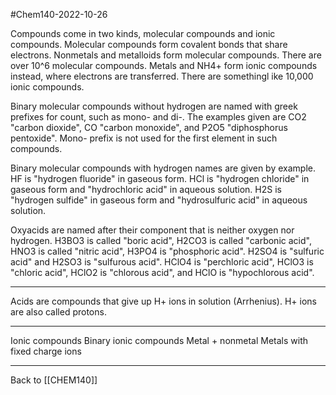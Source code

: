 #Chem140-2022-10-26

Compounds come in two kinds, molecular compounds and ionic compounds.  Molecular compounds form covalent bonds that share electrons.  Nonmetals and metalloids form molecular compounds.  There are over 10^6 molecular compounds.  Metals and NH4+ form ionic compounds instead, where electrons are transferred.  There are somethingl ike 10,000 ionic compounds.

Binary molecular compounds without hydrogen are named with greek prefixes for count, such as mono- and di-.  The examples given are CO2 "carbon dioxide", CO "carbon monoxide", and P2O5 "diphosphorus pentoxide".  Mono- prefix is not used for the first element in such compounds.

Binary molecular compounds with hydrogen names are given by example.  HF is "hydrogen fluoride" in gaseous form.  HCl is "hydrogen chloride" in gaseous form and "hydrochloric acid" in aqueous solution.  H2S is "hydrogen sulfide" in gaseous form and "hydrosulfuric acid" in aqueous solution.

Oxyacids are named after their component that is neither oxygen nor hydrogen.  H3BO3 is called "boric acid", H2CO3 is called "carbonic acid", HNO3 is called "nitric acid", H3PO4 is "phosphoric acid".  H2SO4 is "sulfuric acid" and H2SO3 is "sulfurous acid".  HClO4 is "perchloric acid", HClO3 is "chloric acid", HClO2 is "chlorous acid", and HClO is "hypochlorous acid".

---
Acids are compounds that give up H+ ions in solution (Arrhenius).  H+ ions are also called protons.

---
Ionic compounds
Binary ionic compounds
Metal + nonmetal
Metals with fixed charge ions

---
Back to [[CHEM140]]